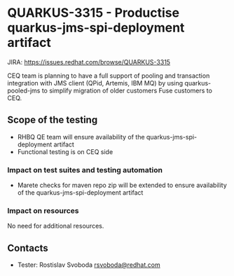 # QUARKUS-3315 - Productise quarkus-jms-spi-deployment artifact

JIRA: https://issues.redhat.com/browse/QUARKUS-3315

CEQ team is planning to have a full support of pooling and transaction integration with JMS client (QPid, Artemis, IBM MQ) by using quarkus-pooled-jms to simplify migration of older customers Fuse customers to CEQ.

## Scope of the testing
 * RHBQ QE team will ensure availability of the quarkus-jms-spi-deployment artifact
 * Functional testing is on CEQ side

### Impact on test suites and testing automation
 * Marete checks for maven repo zip will be extended to ensure availability of the quarkus-jms-spi-deployment artifact

### Impact on resources
No need for additional resources.

## Contacts
* Tester: Rostislav Svoboda <rsvoboda@redhat.com>
